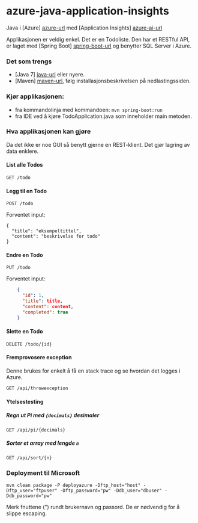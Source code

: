 # azure-java-application-insights
Java i [Azure] [azure-url] med [Application Insights] [azure-ai-url]

Applikasjonen er veldig enkel. Det er en Todoliste. Den har et RESTful API, er laget med [Spring Boot] [spring-boot-url] og benytter SQL Server i Azure.

### Det som trengs
- [Java 7] [java-url] eller nyere.
- [Maven] [maven-url], følg installasjonsbeskrivelsen på nedlastingssiden.

### Kjør applikasjonen:
- fra kommandolinja med kommandoen: `mvn spring-boot:run`
- fra IDE ved å kjøre TodoApplication.java som inneholder main metoden.

### Hva applikasjonen kan gjøre
Da det ikke er noe GUI så benytt gjerne en REST-klient. Det gjør lagring av data enklere.

#### List alle Todos
`GET /todo`

#### Legg til en Todo
`POST /todo`

Forventet input:

    {
      "title": "eksempeltittel",
      "content": "beskrivelse for todo"
    }
    
#### Endre en Todo
`PUT /todo`

Forventet input:

```json
    {
      "id": 1,
      "title": title,
      "content": content,
      "completed": true
    }
```

#### Slette en Todo
`DELETE /todo/{id}`

#### Fremprovosere exception
Denne brukes for enkelt å få en stack trace og se hvordan det logges i Azure.

`GET /api/throwexception`


#### Ytelsestesting

##### Regn ut Pi med `{decimals}` desimaler

 `GET /api/pi/{decimals}`

##### Sorter et array med lengde `n`

`GET /api/sort/{n}`

### Deployment til Microsoft
`mvn clean package -P deployazure -Dftp_host="host" -Dftp_user="ftpuser" -Dftp_password="pw" -Ddb_user="dbuser" -Ddb_password="pw"`

Merk fnuttene (") rundt brukernavn og passord. De er nødvendig for å slippe escaping.

[azure-url]: http://azure.microsoft.com/en-us/
[azure-ai-url]: http://azure.microsoft.com/en-us/services/application-insights/
[java-url]: http://www.oracle.com/technetwork/java/javase/downloads/index.html
[maven-url]: http://maven.apache.org/
[spring-boot-url]: http://projects.spring.io/spring-boot/